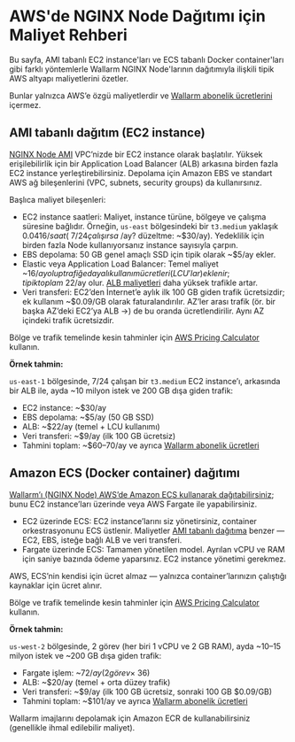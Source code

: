 # AWS'de NGINX Node Dağıtımı için Maliyet Rehberi

Bu sayfa, AMI tabanlı EC2 instance'ları ve ECS tabanlı Docker container'ları gibi farklı yöntemlerle Wallarm NGINX Node'larının dağıtımıyla ilişkili tipik AWS altyapı maliyetlerini özetler.

Bunlar yalnızca AWS’e özgü maliyetlerdir ve [Wallarm abonelik ücretlerini](../../../about-wallarm/subscription-plans/) içermez.

## AMI tabanlı dağıtım (EC2 instance)

[NGINX Node AMI](ami.md) VPC’nizde bir EC2 instance olarak başlatılır. Yüksek erişilebilirlik için bir Application Load Balancer (ALB) arkasına birden fazla EC2 instance yerleştirebilirsiniz. Depolama için Amazon EBS ve standart AWS ağ bileşenlerini (VPC, subnets, security groups) da kullanırsınız.

Başlıca maliyet bileşenleri:

* EC2 instance saatleri: Maliyet, instance türüne, bölgeye ve çalışma süresine bağlıdır. Örneğin, `us-east` bölgesindeki bir `t3.medium` yaklaşık $0.0416/saat (~7/24 çalışırsa ~$/ay? düzeltme: ~$30/ay). Yedeklilik için birden fazla Node kullanıyorsanız instance sayısıyla çarpın.
* EBS depolama: 50 GB genel amaçlı SSD için tipik olarak ~$5/ay ekler.
* Elastic veya Application Load Balancer: Temel maliyet ~$16/ay olup trafiğe dayalı kullanım ücretleri (LCU’lar) eklenir; tipik toplam ~$22/ay olur. [ALB maliyetleri](https://aws.amazon.com/elasticloadbalancing/pricing/) daha yüksek trafikle artar.
* Veri transferi: EC2’den İnternet’e aylık ilk 100 GB giden trafik ücretsizdir; ek kullanım ~$0.09/GB olarak faturalandırılır. AZ’ler arası trafik (ör. bir başka AZ’deki EC2’ya ALB →) de bu oranda ücretlendirilir. Aynı AZ içindeki trafik ücretsizdir.

Bölge ve trafik temelinde kesin tahminler için [AWS Pricing Calculator](https://calculator.aws/) kullanın.

**Örnek tahmin:**

`us-east-1` bölgesinde, 7/24 çalışan bir `t3.medium` EC2 instance’ı, arkasında bir ALB ile, ayda ~10 milyon istek ve 200 GB dışa giden trafik:

* EC2 instance: ~$30/ay
* EBS depolama: ~$5/ay (50 GB SSD)
* ALB: ~$22/ay (temel + LCU kullanımı)
* Veri transferi: ~$9/ay (ilk 100 GB ücretsiz)
* Tahmini toplam: ~$60–70/ay ve ayrıca [Wallarm abonelik ücretleri](../../../about-wallarm/subscription-plans/)

## Amazon ECS (Docker container) dağıtımı

[Wallarm’ı (NGINX Node) AWS’de Amazon ECS kullanarak dağıtabilirsiniz](docker-container.md); bunu EC2 instance’ları üzerinde veya AWS Fargate ile yapabilirsiniz.

* EC2 üzerinde ECS: EC2 instance’larını siz yönetirsiniz, container orkestrasyonunu ECS üstlenir. Maliyetler [AMI tabanlı dağıtıma](#ami-based-deployment-ec2-instance) benzer — EC2, EBS, isteğe bağlı ALB ve veri transferi.
* Fargate üzerinde ECS: Tamamen yönetilen model. Ayrılan vCPU ve RAM için saniye bazında ödeme yaparsınız. EC2 instance yönetimi gerekmez.

AWS, ECS’nin kendisi için ücret almaz — yalnızca container’larınızın çalıştığı kaynaklar için ücret alınır.

Bölge ve trafik temelinde kesin tahminler için [AWS Pricing Calculator](https://calculator.aws/) kullanın.

**Örnek tahmin:**

`us-west-2` bölgesinde, 2 görev (her biri 1 vCPU ve 2 GB RAM), ayda ~10–15 milyon istek ve ~200 GB dışa giden trafik:

* Fargate işlem: ~$72/ay (2 görev × ~$36)
* ALB: ~$20/ay (temel + orta düzey trafik)
* Veri transferi: ~$9/ay (ilk 100 GB ücretsiz, sonraki 100 GB $0.09/GB)
* Tahmini toplam: ~$101/ay ve ayrıca [Wallarm abonelik ücretleri](../../../about-wallarm/subscription-plans/)

Wallarm imajlarını depolamak için Amazon ECR de kullanabilirsiniz (genellikle ihmal edilebilir maliyet).